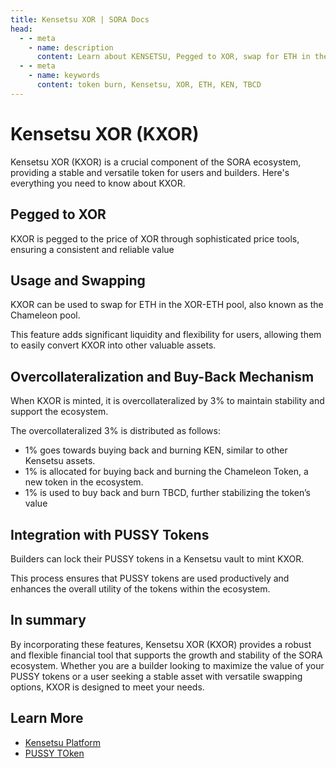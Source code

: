 ```yaml
---
title: Kensetsu XOR | SORA Docs
head:
  - - meta
    - name: description
      content: Learn about KENSETSU, Pegged to XOR, swap for ETH in the XOR-ETH pool, buy-back mechanizm, buring KEN, burning TBCD
  - - meta
    - name: keywords
      content: token burn, Kensetsu, XOR, ETH, KEN, TBCD
---
```


# Kensetsu XOR (KXOR)

Kensetsu XOR (KXOR) is a crucial component of the SORA ecosystem, providing a stable and versatile token for users and builders. Here's everything you need to know about KXOR.

## Pegged to XOR

KXOR is pegged to the price of XOR through sophisticated price tools, ensuring a consistent and reliable value

## Usage and Swapping

KXOR can be used to swap for ETH in the XOR-ETH pool, also known as the Chameleon pool.

This feature adds significant liquidity and flexibility for users, allowing them to easily convert KXOR into other valuable assets.

## Overcollateralization and Buy-Back Mechanism

When KXOR is minted, it is overcollateralized by 3% to maintain stability and support the ecosystem.

The overcollateralized 3% is distributed as follows:

- 1% goes towards buying back and burning KEN, similar to other Kensetsu assets.
- 1% is allocated for buying back and burning the Chameleon Token, a new token in the ecosystem.
- 1% is used to buy back and burn TBCD, further stabilizing the token’s value

## Integration with PUSSY Tokens

Builders can lock their PUSSY tokens in a Kensetsu vault to mint KXOR.

This process ensures that PUSSY tokens are used productively and enhances the overall utility of the tokens within the ecosystem.

## In summary

By incorporating these features, Kensetsu XOR (KXOR) provides a robust and flexible financial tool that supports the growth and stability of the SORA ecosystem. Whether you are a builder looking to maximize the value of your PUSSY tokens or a user seeking a stable asset with versatile swapping options, KXOR is designed to meet your needs.

## Learn More

- [Kensetsu Platform](/kensetsu-vaults.md)
- [PUSSY TOken](/pussy.md)
